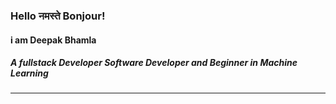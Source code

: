 ### Hello नमस्ते Bonjour!
#### i am **Deepak Bhamla**
##### A **fullstack Developer Software Developer** and Beginner in **Machine Learning**


---

